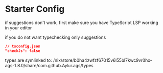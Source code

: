 
# Starter Config

if suggestions don't work, first make sure
you have TypeScript LSP working in your editor

if you do not want typechecking only suggestions

```json
// tsconfig.json
"checkJs": false
```

types are symlinked to:
/nix/store/b0ha4zwfzf67015v6l55bl7kwc9vr0hx-ags-1.8.0/share/com.github.Aylur.ags/types
